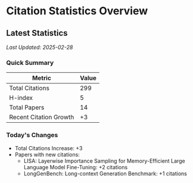 # Citation Statistics Overview

## Latest Statistics
*Last Updated: 2025-02-28*

### Quick Summary
| Metric | Value |
| ------ | ----- |
| Total Citations | 299 |
| H-index | 5 |
| Total Papers | 14 |
| Recent Citation Growth | +3 |

### Today's Changes
- Total Citations Increase: +3
- Papers with new citations:
  - LISA: Layerwise Importance Sampling for Memory-Efficient Large Language Model Fine-Tuning: +2 citations
  - LongGenBench: Long-context Generation Benchmark: +1 citations